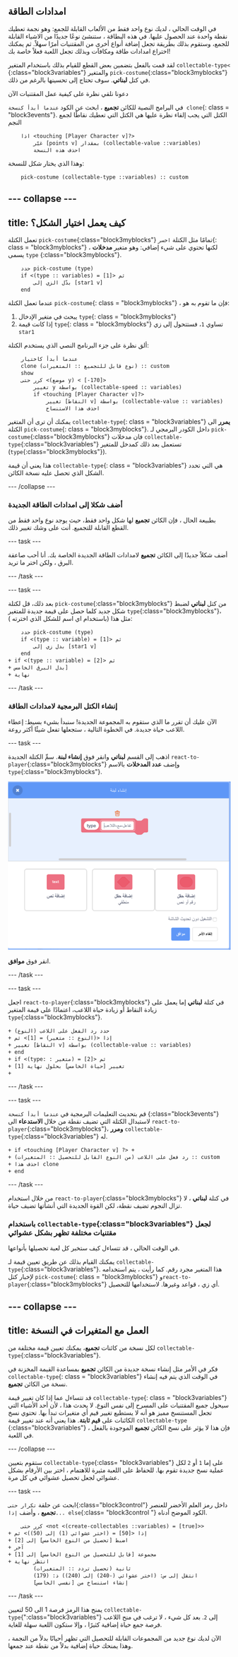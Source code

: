 ## امدادات الطاقة

في الوقت الحالي ، لديك نوع واحد فقط من الألعاب القابلة للجمع: وهو نجمة تعطيك نقطة واحدة عند الحصول عليها. في هذه البطاقة ، ستنشئ نوعًا جديدًا من الاشياء القابلة للجمع، وستقوم بذلك بطريقة تجعل إضافة أنواع أخرى من المقتنيات أمرًا سهلاً. ثم يمكنك اختراع امدادات طاقة ومكافآت وبذلك تجعل اللعبة فعلاً خاصة بك!

لقد قمت بالفعل بتضمين بعض القطع للقيام بذلك باستخدام المتغير `collectable-type<` {:class="block3variables"} والمتغير `pick-costume`{:class="block3myblocks"} في كتل **لبناتي**. سوف تحتاج إلى تحسينها بالرغم من ذلك.

دعونا نلقي نظرة على كيفية عمل المقتنيات الآن

في البرامج النصية للكائن **تجميع** ، ابحث عن الكود `عندما أبدأ كنسخة clone`{: class = "block3events"}. الكتل التي يجب إلقاء نظرة عليها هي الكتل التي تعطيك نقاطًا لجمع النجم

```blocks3
    اذا <touching [Player Character v]?> 
        غيّر [points v] بمقدار (collectable-value ::variables)
        احذف هذه النسخة
```

وهذا الذي يختار شكل للنسخة:

```blocks3
    pick-costume (collectable-type ::variables) :: custom
```

## \--- collapse \---

## title: كيف يعمل اختيار الشكل؟

تعمل الكتلة `pick-costume`{:class="block3myblocks"} تمامًا مثل الكتلة `اخسر`{: class = "block3myblocks"} ، لكنها تحتوي على شيء إضافي: وهو متغير **مدخلات** يسمى `type` {:class="block3myblocks"}.

```blocks3
    حدد pick-costume (type)
    if <(type :: variables) = [1]> ثم
        بدّل الزي إلى [star1 v]
    end
```

عندما تعمل الكتلة `pick-costume`{: class = "block3myblocks"} ، فإن ما تقوم به هو:

1. يبحث في متغير الإدخال `type`{: class = "block3myblocks"}
2. إذا كانت قيمة `type`{: class = "block3myblocks"} تساوي `1`، فستتحول إلى زي `star1`

ألق نظرة على جزء البرنامج النصي الذي يستخدم الكتلة:

```blocks3
    عندما أبدأ كاختيار
    clone (نوع قابل للتجميع :: المتغيرات) :: custom
    show
    كرر حتى <(موضع y) < [-170]>
        تغيير y بواسطة (collectable-speed :: variables)
        if <touching [Player Character v]?>
            تغيير [النقاط v] بواسطة (collectable-value :: variables)
            احذف هذا الاستنساخ
```

يمكنك أن ترى أن المتغير `collectable-type`{: class = "block3variables"} **يمرر** الى الكتلة `pick-costume`{: class = "block3myblocks"}. داخل الكودر البرمجي لـ `pick-costume`{:class="block3myblocks"} فان مدخلات `collectable-type`{:class="block3variables"} تستعمل بعد ذلك كمدخل للمتغير (`type`{:class="block3myblocks"}).

هذا يعني أن قيمة `collectable-type`{: class = "block3variables"} هي التي تحدد الشكل الذي تحصل عليه نسخة الكائن.

\--- /collapse \---

### أضف شكلا إلى امدادات الطاقة الجديدة

بطبيعة الحال ، فإن الكائن **تجميع** لها شكل واحد فقط، حيث يوجد نوع واحد فقط من القطع القابلة للتجميع. أنت على وشك تغيير ذلك.

\--- task \---

أضف شكلاً جديدًا إلى الكائن **تجميع** لامدادات الطاقة الجديدة الخاصة بك. أنا أحب صاعقة البرق ، ولكن اختر ما تريد.

\--- /task \---

\--- task \---

بعد ذلك، قل لكتلة `pick-costume`{:class="block3myblocks"} من كتل **لبناتي** لضبط شكل جديد كلما حصل على قيمة جديدة للمتغير `type`{:class="block3myblocks"}، مثل هذا \(باستخدام اي اسم للشكل الذي اخترته \):

```blocks3
    حدد pick-costume (type)
    if <(type :: variable) = [1]> ثم
        بدل زي إلى [star1 v]
    end
+ if <(type :: variable) = [2]> ثم
+ بدل البرق الخامس]
+ نهاية
```

\--- /task \---

### إنشاء الكتل البرمجية لامدادات الطاقة

الآن عليك أن تقرر ما الذي ستقوم به المجموعة الجديدة! سنبدأ بشيء بسيط: إعطاء اللاعب حياة جديدة. في الخطوة التالية ، ستجعلها تفعل شيئًا أكثر روعة.

\--- task \---

اذهب إلى القسم **لبناتي** وانقر فوق **إنشاء لبنة**. سمِّ الكتلة الجديدة `react-to-player`{:class="block3myblocks"} وإضف **عدد المدخلات** بالاسم `type`{:class="block3myblocks"}.

![اكتب اسم الكتلة](images/powerupMakeName.png)

انقر فوق **موافق**.

\--- /task \---

\--- task \---

اجعل `react-to-player`{:class="block3myblocks"} في كتلة **لبناتي** إما يعمل على زيادة النقاط أو زيادة حياة اللاعب، اعتمادًا على قيمة المتغير `type`{:class="block3myblocks"}.

```blocks3
+ حدد رد الفعل على اللاعب (النوع)
+ إذا <(النوع :: متغير) = [1]> ثم
+ تغيير [النقاط v] بواسطة (collectable-value :: variables)
+ end
+ if <(type: : متغير) = [2]> ثم
+ تغيير [حياة الخامس] بحلول نهاية [1]
+
```

\--- /task \---

\--- task \---

قم بتحديث التعليمات البرمجية في `عندما أبدأ كنسخة` {:class="block3events"} لاستبدال الكتلة التي تضيف نقطة من خلال **الاستدعاء** الى `react-to-player`{:class="block3myblocks"}، **ومرر** `collectable-type`{:class="block3variables"} له.

```blocks3
+ if <touching [Player Character v] ?> +
+ رد فعل على اللاعب (من النوع القابل للتحصيل :: المتغيرات) :: custom
+ احذف هذا clone
+ end
```

\--- /task \---

من خلال استخدام `react-to-player`{:class="block3myblocks"} في كتلة **لبناتي** ، لا تزال النجوم تضيف نقطة، لكن القوة الجديدة التي أنشأتها تضيف حياة.

### باستخدام `collectable-type`{:class="block3variables"} لجعل مقتنيات مختلفة تظهر بشكل عشوائي

في الوقت الحالي ، قد تتساءل كيف ستخبر كل لعبة تحصيلها بأنواعها.

يمكنك القيام بذلك عن طريق تعيين قيمة لـ `collectable-type`{:class="block3variables"}. هذا المتغير مجرد رقم. كما رأيت ، يتم استخدامه لإخبار كتل `pick-costume`{: class = "block3myblocks"} و`react-to-player`{:class="block3myblocks"} أي زي ، قواعد وغيرها. لاستخدامها للتحصيل.

## \--- collapse \---

## title: العمل مع المتغيرات في النسخة

لكل نسخة من كائنات **تجميع**، يمكنك تعيين قيمة مختلفة من `collectable-type`{:class="block3variables"}.

فكر في الأمر مثل إنشاء نسخة جديدة من الكائن **تجميع** بمساعدة القيمة المخزنة في `collectable-type`{: class = "block3variables"} في الوقت الذي يتم فيه إنشاء نسخة من الكائن **تجميع**.

قد تتساءل عما إذا كان تغيير قيمة `collectable-type`{: class = "block3variables"} سيحول جميع المقتنيات على المسرح إلى نفس النوع. لا يحدث هذا ، لأن أحد الأشياء التي تجعل المستنسخ مميز هو أنه لا يستطيع تغيير قيم أي متغيرات تبدأ بها. تحتوي نسخ الكائنات على **قيم ثابتة**. هذا يعني أنه عند تغيير قيمة `collectable-type ` {:class="block3variables"} ، فإن هذا لا يؤثر على نسخ الكائن **تجميع** الموجودة بالفعل في اللعبة.

\--- /collapse \---

ستقوم بتعيين `collectable-type`{:class= "block3variables"} على إما `1` أو `2` لكل عملية نسخ جديدة تقوم بها. للحفاظ على اللعبة مثيرة للاهتمام ، اختر بين الأرقام بشكل عشوائي لجعل تحصيل عشوائي في كل مرة.

\--- task \---

ابحث عن حلقة ` تكرار حتى `{:class="block3control"} داخل رمز العلم الأخضر للعنصر **تجميع** ، وأضف `إذا... else`{:class= "block3control "} الكود الموضح أدناه.

```blocks3
    كرر حتى <not <(create-collectables ::variables) = [true]>>
+ إذا <[50] = (اختر عشوائي (1) إلى (50))> ثم
+ اضبط [تحصيل من النوع الخامس] إلى [2]
+ آخر
+ مجموعة [قابل للتحصيل من النوع الخامس] إلى [1]
+ انتظر نهاية
        (تحصيل تردد :: المتغيرات) ثانية
        انتقل إلى س: (اختر عشوائي (-240) إلى (240)) ذ: (179)
        إنشاء استنساخ من [نفسي الخامس]
```

\--- /task \---

يمنح هذا الرمز فرصة 1 الى 50 لتعيين `collectable-type`{":class="block3variables"} إلى `2`. بعد كل شيء ، لا ترغب في منح اللاعب فرصة جمع حياة إضافية كثيرًا ، وإلا ستكون اللعبة سهلة للغاية.

الآن لديك نوع جديد من المجموعات القابلة للتحصيل التي تظهر أحيانًا بدلاً من النجمة ، وهذا يمنحك حياة إضافية بدلاً من نقطة عند جمعها.